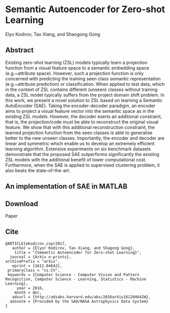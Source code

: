 # Semantic Autoencoder for Zero-shot Learning
Elyo Kodirov, Tao Xiang, and Shaogong Gong

## Abstract
Existing zero-shot learning (ZSL) models typically learn a projection function from a visual feature space to a semantic embedding space (e.g.~attribute space). However, such a projection function is only concerned with predicting the training seen class semantic representation (e.g.~attribute prediction) or classification. When applied to test data, which in the context of ZSL contains different (unseen) classes without training data, a ZSL model typically suffers from the project domain shift problem. In this work, we present a novel solution to ZSL based on learning a Semantic AutoEncoder (SAE). Taking the encoder-decoder paradigm, an encoder aims to project a visual feature vector into the semantic space as in the existing ZSL models. However, the decoder exerts an additional constraint, that is, the projection/code must be able to reconstruct the original visual feature. We show that with this additional reconstruction constraint, the learned projection function from the seen classes is able to generalise better to the new unseen classes. Importantly, the encoder and decoder are linear and symmetric which enable us to develop an extremely efficient learning algorithm. Extensive experiments on six benchmark datasets demonstrate that the proposed SAE outperforms significantly the existing ZSL models with the additional benefit of lower computational cost. Furthermore, when the SAE is applied to supervised clustering problem, it also beats the state-of-the-art.

## An implementation of SAE in MATLAB

## Download

Paper

## Cite

```
@ARTICLE{ekodirov_cvpr2017,
   author = {Elyor Kodirov, Tao Xiang, and Shagong Gong},
    title = "{Semantic Autoencoder for Zero-shot Learning}",
  journal = {ArXiv e-prints},
archivePrefix = "arXiv",
   eprint = {1612.04642},
 primaryClass = "cs.CV",
 keywords = {Computer Science - Computer Vision and Pattern Recognition, Computer Science - Learning, Statistics - Machine Learning},
     year = 2016,
    month = dec,
   adsurl = {http://adsabs.harvard.edu/abs/2016arXiv161204642W},
  adsnote = {Provided by the SAO/NASA Astrophysics Data System}
}
```

